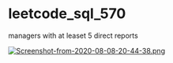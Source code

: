 # leetcode_sql_570
managers with at leaset 5 direct reports

[![Screenshot-from-2020-08-08-20-44-38.png](https://i.postimg.cc/N0bXSzRM/Screenshot-from-2020-08-08-20-44-38.png)](https://postimg.cc/R36qnGs5)
